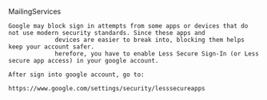 MailingServices

	Google may block sign in attempts from some apps or devices that do not use modern security standards. Since these apps and   
                 devices are easier to break into, blocking them helps keep your account safer.
                 herefore, you have to enable Less Secure Sign-In (or Less secure app access) in your google account.

	After sign into google account, go to:

	https://www.google.com/settings/security/lesssecureapps